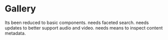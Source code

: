 # Gallery

Its been reduced to basic components.  needs faceted search.  needs updates to better support audio and video.  needs means to inspect content metadata.

